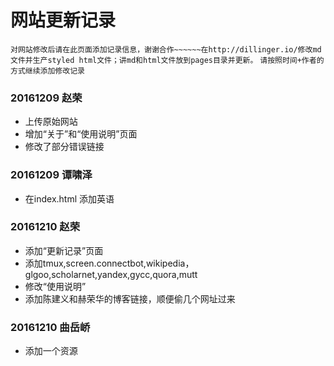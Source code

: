 # 网站更新记录
`对网站修改后请在此页面添加记录信息，谢谢合作~~~~~~在http://dillinger.io/修改md文件并生产styled html文件；讲md和html文件放到pages目录并更新。`
`请按照时间+作者的方式继续添加修改记录`
### 20161209 赵荣
 - 上传原始网站
 - 增加“关于”和“使用说明”页面
 - 修改了部分错误链接
 ### 20161209 谭啸泽
- 在index.html 添加英语
 ### 20161210 赵荣
- 添加“更新记录”页面
- 添加tmux,screen.connectbot,wikipedia，glgoo,scholarnet,yandex,gycc,quora,mutt
- 修改“使用说明”
- 添加陈建义和赫荣华的博客链接，顺便偷几个网址过来
### 20161210 曲岳峤
- 添加一个资源
